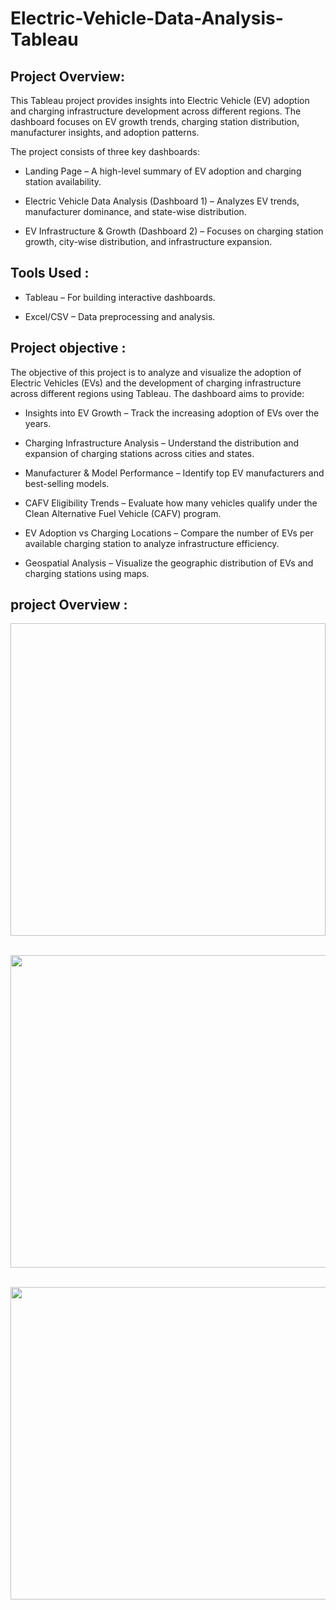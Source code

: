 # Electric-Vehicle-Data-Analysis-Tableau

## Project Overview:

This Tableau project provides insights into Electric Vehicle (EV) adoption and charging infrastructure development across different regions. The dashboard focuses on EV growth trends, charging station distribution, manufacturer insights, and adoption patterns.

The project consists of three key dashboards:

*   Landing Page –  A high-level summary of EV adoption and charging station availability.


*   Electric Vehicle Data Analysis (Dashboard 1) – Analyzes EV trends, manufacturer dominance, and state-wise distribution.

*   EV Infrastructure & Growth (Dashboard 2) – Focuses on charging station growth, city-wise distribution, and infrastructure 
      expansion.


##   Tools Used :
* Tableau – For building interactive dashboards.
  
* Excel/CSV – Data preprocessing and analysis.


##  Project objective :
   The objective of this project is to analyze and visualize the adoption of Electric Vehicles (EVs) and the development of 
      charging infrastructure across different regions using Tableau. The dashboard aims to provide:

* Insights into EV Growth – Track the increasing adoption of EVs over the years.

*  Charging Infrastructure Analysis – Understand the distribution and expansion of charging stations across cities and 
  states.

* Manufacturer & Model Performance – Identify top EV manufacturers and best-selling models.

* CAFV Eligibility Trends – Evaluate how many vehicles qualify under the Clean Alternative Fuel Vehicle (CAFV) program.

* EV Adoption vs Charging Locations – Compare the number of EVs per available charging station to analyze infrastructure 
    efficiency.

* Geospatial Analysis – Visualize the geographic distribution of EVs and charging stations using maps.


## project  Overview :
<img src=" " width="1200" height="500"> &nbsp;

<img src="" width="1200" height="500"> &nbsp;

<img src="" width="1200" height="500"> &nbsp;

